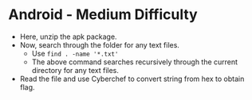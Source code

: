 # Android - Medium Difficulty
- Here, unzip the apk package.
- Now, search through the folder for any text files.
  - Use ```find . -name '*.txt'```
  - The above command searches recursively through the current directory for any text files.
 - Read the file and use Cyberchef to convert string from hex to obtain flag.
